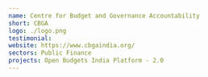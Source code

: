 ```yaml
---
name: Centre for Budget and Governance Accountability
short: CBGA
logo: ./logo.png
testimonial:
website: https://www.cbgaindia.org/
sectors: Public Finance
projects: Open Budgets India Platform - 2.0
---
```

